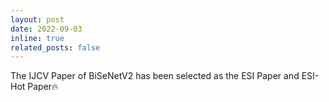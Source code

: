 ```yaml
---
layout: post
date: 2022-09-03
inline: true
related_posts: false
---
```


The IJCV Paper of BiSeNetV2 has been selected as the ESI Paper and ESI-Hot Paper🔥 